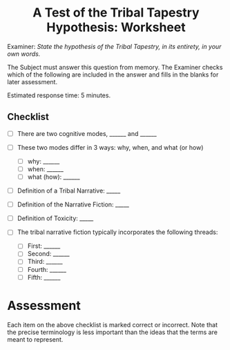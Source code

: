 <h1 align="center" >A Test of the Tribal Tapestry Hypothesis: Worksheet</h1>

Examiner: *State the hypothesis of the Tribal Tapestry, in its entirety, in your own words.*

The Subject must answer this question from memory. The Examiner checks which of the following are included in the answer and fills in the blanks for later assessment.

Estimated response time: 5 minutes.

## Checklist
- [ ] There are two cognitive modes, ______ and ______
- [ ] These two modes differ in 3 ways: why, when, and what (or how)
  - [ ] why: ______
  - [ ] when: ______
  - [ ] what (how): ______

- [ ] Definition of a Tribal Narrative: _____
- [ ] Definition of the Narrative Fiction: _____
- [ ] Definition of Toxicity: _____

- [ ] The tribal narrative fiction typically incorporates the following threads:
  - [ ] First: ______
  - [ ] Second: ______
  - [ ] Third: ______
  - [ ] Fourth: ______
  - [ ] Fifth: ______

# Assessment

Each item on the above checklist is marked correct or incorrect. Note that the precise terminology is less important than the ideas that the terms are meant to represent.
